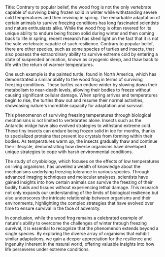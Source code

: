 Title: Contrary to popular belief, the wood frog is not the only vertebrate capable of surviving being frozen solid in winter while withstanding severe cold temperatures and then reviving in spring.
The remarkable adaptation of certain animals to survive freezing conditions has long fascinated scientists and nature enthusiasts alike. While the wood frog is often revered for its unique ability to endure being frozen solid during winter and then coming back to life in spring, recent research has shed light on the fact that it is not the sole vertebrate capable of such resilience. Contrary to popular belief, there are other species, such as some species of turtles and insects, that also possess the extraordinary ability to survive extreme cold by entering a state of suspended animation, known as cryogenic sleep, and thaw back to life with the return of warmer temperatures.

One such example is the painted turtle, found in North America, which has demonstrated a similar ability to the wood frog in terms of surviving freezing conditions. These turtles can endure winter by slowing down their metabolism to near-death levels, allowing their bodies to freeze without causing significant cellular damage. When spring arrives and temperatures begin to rise, the turtles thaw out and resume their normal activities, showcasing nature's incredible capacity for adaptation and survival.

This phenomenon of surviving freezing temperatures through biological mechanisms is not limited to vertebrates alone. Insects such as the Antarctic midge have also evolved strategies to withstand extreme cold. These tiny insects can endure being frozen solid in ice for months, thanks to specialized proteins that prevent ice crystals from forming within their bodies. As temperatures warm up, the insects gradually thaw and continue their lifecycle, demonstrating how diverse organisms have developed unique strategies to cope with harsh environmental conditions.

The study of cryobiology, which focuses on the effects of low temperatures on living organisms, has unveiled a wealth of knowledge about the mechanisms underlying freezing tolerance in various species. Through advanced imaging techniques and molecular analyses, scientists have gained insights into how certain animals can survive the freezing of their bodily fluids and tissues without experiencing lethal damage. This research not only expands our understanding of the limits of biological resilience but also underscores the intricate relationship between organisms and their environments, highlighting the complex strategies that have evolved over time to ensure survival in the face of adversity.

In conclusion, while the wood frog remains a celebrated example of nature's ability to overcome the challenges of winter through freezing survival, it is essential to recognize that the phenomenon extends beyond a single species. By exploring the diverse array of organisms that exhibit similar adaptations, we gain a deeper appreciation for the resilience and ingenuity inherent in the natural world, offering valuable insights into how life perseveres under extreme conditions.